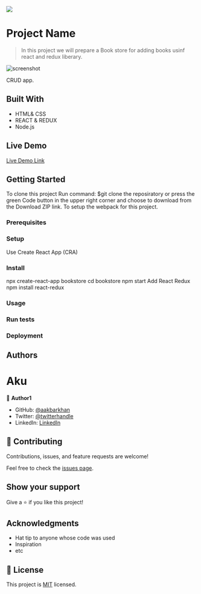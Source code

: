 ![](https://img.shields.io/badge/Microverse-blueviolet)

# Project Name

> In this project we will prepare a Book store for adding books usinf react and redux liberary.

![screenshot](./app_screenshot.png)

CRUD app.

## Built With

- HTML& CSS
- REACT & REDUX
- Node.js

## Live Demo

[Live Demo Link](https://livedemo.com)


## Getting Started

To clone this project Run command: $git clone the reposiratory or press the green Code button in the upper right corner and choose to download from the Download ZIP link. To setup the webpack for this project.
### Prerequisites

### Setup

Use Create React App (CRA)

### Install

npx create-react-app bookstore
cd bookstore
npm start
Add React Redux
npm install react-redux

### Usage

### Run tests

### Deployment



## Authors

# Aku

👤 **Author1**

- GitHub: [@aakbarkhan](https://github.com/aakbarkhan)
- Twitter: [@twitterhandle](https://twitter.com/twitterhandle)
- LinkedIn: [LinkedIn](https://linkedin.com/in/linkedinhandle)

## 🤝 Contributing

Contributions, issues, and feature requests are welcome!

Feel free to check the [issues page](../../issues/).

## Show your support

Give a ⭐️ if you like this project!

## Acknowledgments

- Hat tip to anyone whose code was used
- Inspiration
- etc

## 📝 License

This project is [MIT](./MIT.md) licensed.